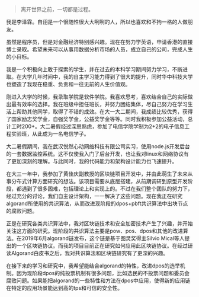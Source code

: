> 离开世界之前，一切都是过程。


我是李泽霖。自诩是一个很随性很大大咧咧的人，所以也喜欢和不拘一格的人做朋友。

虽然是程序员，但是对金融经济特别感兴趣。现在在努力学英语，申请香港的直接博士录取。希望未来可以从事用数据分析市场的人员，成立自己的公司，完成人生的小目标。

我是一个积极向上敢于探索的学生，并在过去的本科学习期间努力学习，不断进取。在大学几年时间中，我的自主学习能力得到了很大的提升，同时华中科技大学也塑造了我现在稳重、负责和一往无前的人生价值观。

刚进入大学的时候，我录取学院是软件学院。我喜欢思考，喜欢结合自己的实际做出最有效率的选择。我在班级中担任班长，并努力团结集体，尽自己努力在学习生活上帮助其他同学，取得了不错的成效。在大一大二期间，我成绩比较优秀，获得了国家励志奖学金，自强奖学金，公益奖学金等等。同时我积极参加公益活动，总计工时200+。大二暑假经过深思熟虑，参加了电信学院学制为2+2的电子信息工程实验班，从此成为一名电信学子。

大二暑假期间，我在武汉悦然心动网络科技有限公司实习，使用node.js开发后台的一套数据监控系统。这不仅使我入门了后台开发，也让我对linux和网络协议有了更加深刻的理解。与此同时，我的代码能力和架构设计能力也飞速提升。

在大三一年中，我参加了黄佳庆副教授的区块链项目开发中，并由此萌生了未来从事分布式计算方面研究的想法。该项目需要从底层搭建，从前期调研到原型开发阶段，都遇到了很多困难，包括理论上和实现上的。不过在我们整个团队的努力下，经过充分的讨论，我们自主设计架构，一一解决了这些问题。现在我正在研究algorand所使用的共识算法，从而改进现阶段的dpos+pbft共识算法中出块节点的腐败问题。

正是在研究各类共识算法中，我对区块链技术和安全加密技术产生了兴趣，并开始关注这方面的研究。现阶段的共识算法主要是pow、pos、dpos和其他的改进算法。在2019年6月algorand链发布，这个链是基于图灵奖得主Silvio Mical等人提出的一个区块链协议。而我的项目目前正在研究如何应用此区块链协议。在经过研读Algorand白皮书之后，我对共识算法和区块链研究有了更深的兴趣。

在接下来的学习和研究中，我希望能结合algorand的特性，改进dpos的选举机制。因为现阶段dpos的纯投票机制有很多问题，比如选民的不投票问题和委员会腐败问题。如果能把algorand的一些特性和方法在dpos中应用，使得新的应用链在特定的应用场景能达到高的tps和可信的安全性。
